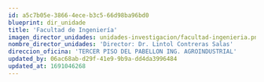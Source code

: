 ```yaml
---
id: a5c7b05e-3866-4ece-b3c5-66d98ba96bd0
blueprint: dir_unidade
title: 'Facultad de Ingeniería'
imagen_director_unidades: unidades-investigacion/facultad-ingenieria.png
nombre_director_unidades: 'Director: Dr. Lintol Contreras Salas'
direccion_oficina: 'TERCER PISO DEL PABELLON ING. AGROINDUSTRIAL'
updated_by: 06ac68ab-d29f-41e9-9b9a-dd4da3996484
updated_at: 1691046268
---
```

